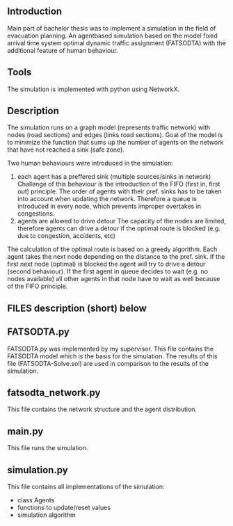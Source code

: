 ## Introduction ##
Main part of bachelor thesis was to implement a simulation in the field of evacuation planning. 
An agentbased simulation based on the model fixed arrival time system optimal dynamic traffic assignment (FATSODTA) with the additional feature of human behaviour.

## Tools ##
The simulation is implemented with python using NetworkX. 


## Description ##
The simulation runs on a graph model (represents traffic network) with nodes (road sections) and edges (links road sections). 
Goal of the model is to minimize the function that sums up the number of agents on the network that have not reached a sink (safe zone).

Two human behaviours were introduced in the simulation: 
1. each agent has a preffered sink (multiple sources/sinks in network)
Challenge of this behaviour is the introduction of the FIFO (first in, first out) principle. The order of agents with their pref. sinks has to be taken into account 
when updating the network. Therefore a queue is introduced in every node, which prevents improper overtakes in congestions.
2. agents are allowed to drive detour 
The capacity of the nodes are limited, therefore agents can drive a detour if the optimal route is blocked (e.g. due to congestion, accidents, etc)

The calculation of the optimal route is based on a greedy algorithm. Each agent takes the next node depending on the distance to the pref. sink. If the first next node
(optimal) is blocked the agent will try to drive a detour (second behaviour). If the first agent in queue decides to wait (e.g. no nodes available) all other agents in 
that node have to wait as well because of the FIFO principle. 


## FILES description (short) below ##
## FATSODTA.py ##
FATSODTA.py was implemented by my supervisor. 
This file contains the FATSODTA model which is the basis for the simulation. 
The results of this file (FATSODTA-Solve.sol) are used in comparison to the results of the simulation.

## fatsodta_network.py ##
This file contains the network structure and the agent distribution.

## main.py ##
This file runs the simulation.

## simulation.py ##
This file contains all implementations of the simulation:
- class Agents
- functions to update/reset values
- simulation algorithm
